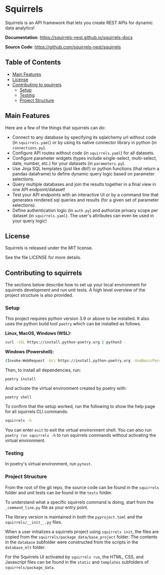 # Squirrels

Squirrels is an API framework that lets you create REST APIs for dynamic data analytics!

**Documentation**: <a href="https://squirrels-nest.github.io/squirrels-docs" target="_blank">https://squirrels-nest.github.io/squirrels-docs</a>

**Source Code**: <a href="https://github.com/squirrels-nest/squirrels" target="_blank">https://github.com/squirrels-nest/squirrels</a>

## Table of Contents

- [Main Features](#main-features)
- [License](#license)
- [Contributing to squirrels](#contributing-to-squirrels)
    - [Setup](#setup)
    - [Testing](#testing)
    - [Project Structure](#project-structure)

## Main Features

Here are a few of the things that squirrels can do:

- Connect to any database by specifying its sqlalchemy url without code (in `squirrels.yaml`) or by using its native connector library in python (in `connections.py`).
- Configure API routes without code (in `squirrels.yaml`) for all datasets.
- Configure parameter widgets (types include single-select, multi-select, date, number, etc.) for your datasets (in `parameters.py`).
- Use Jinja SQL templates (just like dbt!) or python functions (that return a pandas dataframe) to define dynamic query logic based on parameter selections.
- Query multiple databases and join the results together in a final view in one API endpoint/dataset!
- Test your API endpoints with an interactive UI or by a command line that generates rendered sql queries and results (for a given set of parameter selections).
- Define authentication logic (in `auth.py`) and authorize privacy scope per dataset (in `squirrels.yaml`). The user's attributes can even be used in your query logic!

## License

Squirrels is released under the MIT license.

See the file LICENSE for more details.

## Contributing to squirrels

The sections below describe how to set up your local environment for squirrels development and run unit tests. A high level overview of the project structure is also provided.

### Setup

This project requires python version 3.9 or above to be installed. It also uses the python build tool `poetry` which can be installed as follows.

**Linux, MacOS, Windows (WSL):**

```bash
curl -sSL https://install.python-poetry.org | python3 -
```

**Windows (Powershell):**

```bash
(Invoke-WebRequest -Uri https://install.python-poetry.org -UseBasicParsing).Content | py -
```

Then, to install all dependencies, run:

```
poetry install
```

And activate the virtual environment created by poetry with:

```
poetry shell
```

To confirm that the setup worked, run the following to show the help page for all squirrels CLI commands:

```bash
squirrels -h
```

You can enter `exit` to exit the virtual environment shell. You can also run `poetry run squirrels -h` to run squirrels commands without activating the virtual environment.

### Testing

In poetry's virtual environment, run `pytest`.

### Project Structure

From the root of the git repo, the source code can be found in the `squirrels` folder and unit tests can be found in the `tests` folder.

To understand what a specific squirrels command is doing, start from the `_command_line.py` file as your entry point.

The library version is maintained in both the `pyproject.toml` and the `squirrels/__init__.py` files.

When a user initializes a squirrels project using `squirrels init`, the files are copied from the `squirrels/package_data/base_project` folder. The contents in the `database` subfolder were constructed from the scripts in the `database_elt` folder.

For the Squirrels UI activated by `squirrels run`, the HTML, CSS, and Javascript files can be found in the `static` and `templates` subfolders of `squirrels/package_data`.
